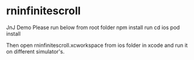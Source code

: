# rninfinitescroll
JnJ Demo
Please run below from root folder
npm install 
run cd ios 
pod install

Then open rninfinitescroll.xcworkspace from ios folder in xcode and run it on different simulator's.
